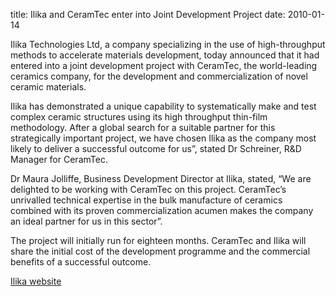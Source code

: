 title: Ilika and CeramTec enter into Joint Development Project 
date: 2010-01-14 

Ilika Technologies Ltd, a company specializing in the use of high-throughput methods to accelerate materials development, today announced that it had entered into a joint development project with CeramTec, the world-leading ceramics company, for the development and commercialization of novel ceramic materials.
<!--break-->
Ilika has demonstrated a unique capability to systematically make and test complex ceramic structures using its high throughput thin-film methodology. After a global search for a suitable partner for this strategically important project, we have chosen Ilika as the company most likely to deliver a successful outcome for us”, stated Dr Schreiner, R&D Manager for CeramTec. 

Dr Maura Jolliffe, Business Development Director at Ilika, stated, “We are delighted to be working with CeramTec on this project. CeramTec’s unrivalled technical expertise in the bulk manufacture of ceramics combined with its proven commercialization acumen makes the company an ideal partner for us in this sector”. 

The project will initially run for eighteen months. CeramTec and Ilika will share the initial cost of the development programme and the commercial benefits of a successful outcome.

[Ilika website](http://www.ilika.com)